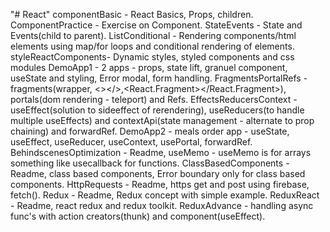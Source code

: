 "# React" 
componentBasic - React Basics, Props, children.
ComponentPractice - Exercise on Component.
StateEvents - State and Events(child to parent).
ListConditional - Rendering components/html elements using map/for loops and conditional rendering of elements.
styleReactComponents- Dynamic styles, styled components and css modules
DemoApp1 - 2 apps - props, state lift, granuel component, useState and styling,  Error modal, form handling.
FragmentsPortalRefs - fragments(wrapper, <></>,<React.Fragment></React.Fragment>), portals(dom rendering - teleport) and Refs.
EffectsReducersContext - useEffect(solution to sideeffect of rerendering), useReducers(to handle multiple useEffects) and contextApi(state management - alternate to prop chaining) and forwardRef.
DemoApp2 - meals order app - useState, useEffect, useReducer, useContext, usePortal, forwardRef.
BehindscenesOptimization - Readme, useMemo - useMemo is for arrays something like usecallback for functions.
ClassBasedComponents - Readme, class based components, Error boundary only for class based components.
HttpRequests - Readme, https get and post using firebase, fetch().
Redux - Readme, Redux concept with simple example.
ReduxReact - Readme, react redux and redux toolkit.
ReduxAdvance - handling async func's with action creators(thunk) and component(useEffect).
